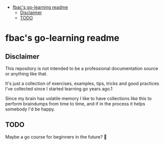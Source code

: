 
- [fbac's go-learning readme](#fbacs-go-learning-readme)
  - [Disclaimer](#disclaimer)
  - [TODO](#todo)

# fbac's go-learning readme

## Disclaimer

This repository is not intended to be a professional documentation source or anything like that.

It's just a collection of exercises, examples, tips, tricks and good practices I've collected since I started learning go years ago.1

Since my brain has volatile memory I like to have collections like this to perform braindumps from time to time, and if in the process it helps somebody I'd be happy.

## TODO

Maybe a go course for beginners in the future? 🤔